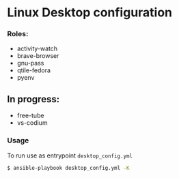 # Linux Desktop configuration


### Roles:
- activity-watch
- brave-browser
- gnu-pass
- qtile-fedora
- pyenv

## In progress:
- free-tube
- vs-codium


### Usage
To run use as entrypoint `desktop_config.yml`

```bash
$ ansible-playbook desktop_config.yml -K
```